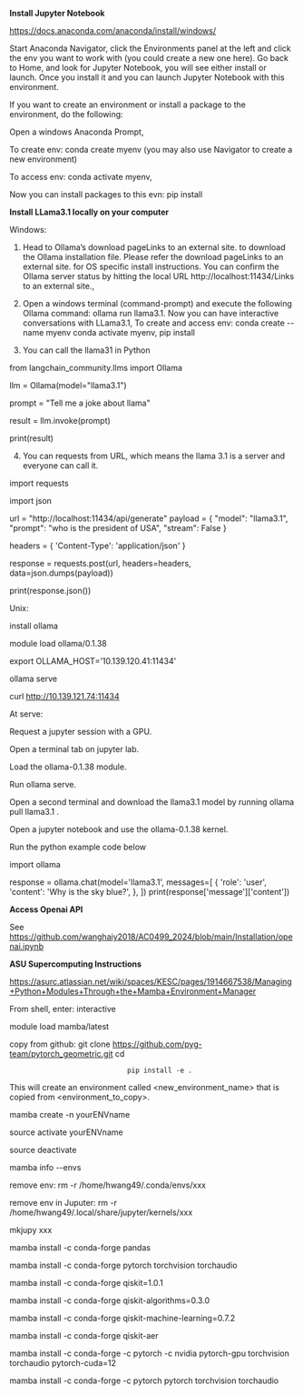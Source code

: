 **Install Jupyter Notebook**

https://docs.anaconda.com/anaconda/install/windows/

Start Anaconda Navigator,   click the Environments panel at the left and click the env you want to work with (you could create a new one here). 
Go back to Home, and look for Jupyter Notebook, you will see either install or launch.  Once you install it and you can launch Jupyter Notebook with this environment. 

If you  want to create an environment or install a package to the environment, do the following: 

Open a windows  Anaconda Prompt,  

To create  env:   conda create  myenv   (you may also use Navigator to create a new environment)

To access env:    conda activate myenv, 

Now you can install packages to this evn:   pip install 

**Install LLama3.1 locally on your computer**

Windows: 

1. Head to Ollama’s download pageLinks to an external site. to download the Ollama installation file.  Please refer the download pageLinks to an external site. for OS specific install instructions.  You can confirm the Ollama server status by hitting the local URL http://localhost:11434/Links to an external site., 

2. Open a windows terminal (command-prompt) and execute the following Ollama command:   ollama run llama3.1.  Now you can have interactive conversations with LLama3.1,   To create and access env:   conda create --name myenv  conda activate myenv,   pip install  

3. You can call the llama31 in Python

from langchain_community.llms import Ollama

llm = Ollama(model="llama3.1")

prompt = "Tell me a joke about llama"

result = llm.invoke(prompt)

print(result)

4. You can requests from URL, which means  the llama 3.1 is a server and everyone can call it. 

import requests

import json

url = "http://localhost:11434/api/generate"
payload = {
    "model": "llama3.1",
    "prompt": "who is the president of USA",
    "stream": False
}

headers = {
    'Content-Type': 'application/json'
}

response = requests.post(url, headers=headers, data=json.dumps(payload))

print(response.json())

 
Unix: 

install ollama 

module load ollama/0.1.38

export OLLAMA_HOST='10.139.120.41:11434'

ollama serve

curl http://10.139.121.74:11434

At serve:  

Request a jupyter session with a GPU.

Open a terminal tab on jupyter lab.

Load the ollama-0.1.38 module.

Run ollama serve.

Open a second terminal and download the llama3.1 model by running ollama pull llama3.1 .

Open a jupyter notebook and use the ollama-0.1.38 kernel.

Run the python example code below

import ollama

response = ollama.chat(model='llama3.1', messages=[ { 'role': 'user', 'content': 'Why is the sky blue?', }, ]) print(response['message']['content'])

**Access Openai API**

See https://github.com/wanghaiy2018/AC0499_2024/blob/main/Installation/openai.ipynb

**ASU Supercomputing Instructions**

https://asurc.atlassian.net/wiki/spaces/KESC/pages/1914667538/Managing+Python+Modules+Through+the+Mamba+Environment+Manager

From shell, enter:  interactive 

module load mamba/latest

copy from github:   git clone https://github.com/pyg-team/pytorch_geometric.git 
                                 cd   

                                 pip install -e .

This will create an environment called <new_environment_name> that is copied from <environment_to_copy>.

mamba create -n  yourENVname

source activate yourENVname

source deactivate 

mamba info --envs   

remove env:  rm -r  /home/hwang49/.conda/envs/xxx

remove env in Juputer:  rm -r   /home/hwang49/.local/share/jupyter/kernels/xxx

mkjupy xxx

mamba install -c conda-forge pandas

mamba install -c conda-forge  pytorch torchvision torchaudio

mamba install -c conda-forge qiskit=1.0.1

mamba install -c conda-forge qiskit-algorithms=0.3.0

mamba install -c conda-forge qiskit-machine-learning=0.7.2

mamba install -c conda-forge qiskit-aer

mamba install -c conda-forge -c pytorch -c nvidia pytorch-gpu torchvision torchaudio pytorch-cuda=12

mamba install -c conda-forge -c pytorch  pytorch torchvision torchaudio

